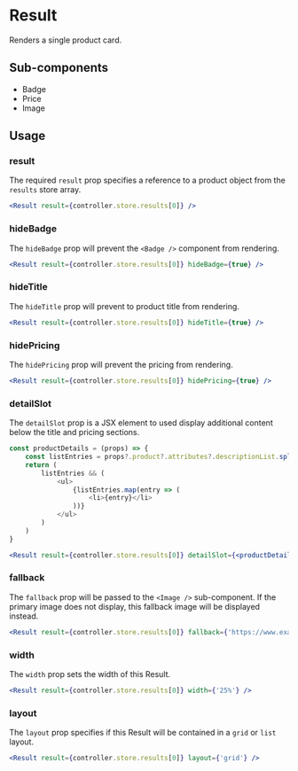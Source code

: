 # Result

Renders a single product card. 

## Sub-components
- Badge
- Price
- Image

## Usage

### result
The required `result` prop specifies a reference to a product object from the `results` store array.

```jsx
<Result result={controller.store.results[0]} />
```

### hideBadge
The `hideBadge` prop will prevent the `<Badge />` component from rendering.

```jsx
<Result result={controller.store.results[0]} hideBadge={true} />
```

### hideTitle
The `hideTitle` prop will prevent to product title from rendering.

```jsx
<Result result={controller.store.results[0]} hideTitle={true} />
```

### hidePricing
The `hidePricing` prop will prevent the pricing from rendering.

```jsx
<Result result={controller.store.results[0]} hidePricing={true} />
```

### detailSlot
The `detailSlot` prop is a JSX element to used display additional content below the title and pricing sections.

```typescript
const productDetails = (props) => {
	const listEntries = props?.product?.attributes?.descriptionList.split('|');
	return (
		listEntries && (
			<ul>
				{listEntries.map(entry => (
					<li>{entry}</li>
				))}
			</ul>
		)
	)
}
```

```jsx
<Result result={controller.store.results[0]} detailSlot={<productDetails product={controller.store.results[0]/>} />
```

### fallback
The `fallback` prop will be passed to the `<Image />` sub-component. If the primary image does not display, this fallback image will be displayed instead. 

```jsx
<Result result={controller.store.results[0]} fallback={'https://www.example.com/imgs/placeholder.jpg'} />
```

### width
The `width` prop sets the width of this Result.

```jsx
<Result result={controller.store.results[0]} width={'25%'} />
```

### layout
The `layout` prop specifies if this Result will be contained in a `grid` or `list` layout.

```jsx
<Result result={controller.store.results[0]} layout={'grid'} />
```
